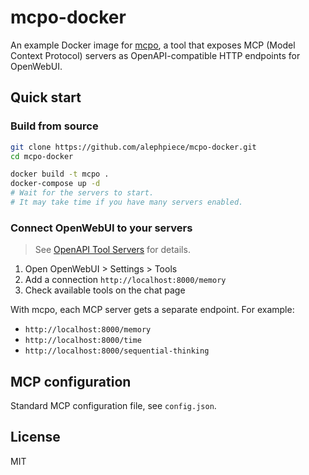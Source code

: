 # mcpo-docker

An example Docker image for [mcpo](https://github.com/open-webui/mcpo), a tool that exposes MCP (Model Context Protocol) servers as OpenAPI-compatible HTTP endpoints for OpenWebUI.

## Quick start

### Build from source

```bash
git clone https://github.com/alephpiece/mcpo-docker.git
cd mcpo-docker

docker build -t mcpo .
docker-compose up -d
# Wait for the servers to start.
# It may take time if you have many servers enabled.
```

### Connect OpenWebUI to your servers

> See [OpenAPI Tool Servers](https://docs.openwebui.com/openapi-servers/) for details.

1. Open OpenWebUI > Settings > Tools
2. Add a connection `http://localhost:8000/memory`
3. Check available tools on the chat page

With mcpo, each MCP server gets a separate endpoint. For example:

- `http://localhost:8000/memory`
- `http://localhost:8000/time`
- `http://localhost:8000/sequential-thinking`

## MCP configuration

Standard MCP configuration file, see `config.json`.

## License

MIT